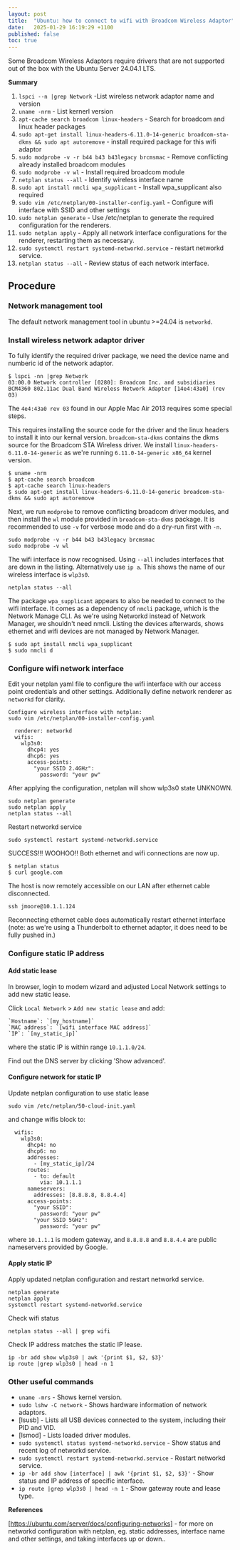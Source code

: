 ```yaml
---
layout: post
title:  "Ubuntu: how to connect to wifi with Broadcom Wireless Adaptor"
date:   2025-01-29 16:19:29 +1100
published: false
toc: true
---
```


Some Broadcom Wireless Adaptors require drivers that are not supported out of the box with the Ubuntu Server 24.04.1 LTS.

**Summary**

1. `lspci --n |grep Network` -List wireless network adaptor name and version
2. `uname -nrm` - List kernerl version
3. `apt-cache search broadcom linux-headers` - Search for broadcom and linux header packages
4. `sudo apt-get install linux-headers-6.11.0-14-generic broadcom-sta-dkms && sudo apt autoremove` - install required package for this wifi adaptor
5. `sudo modprobe -v -r b44 b43 b43legacy brcmsmac` - Remove conflicting already installed broadcom modules
6. `sudo modprobe -v wl` - Install required broadcom module
7. `netplan status --all` - Identify wireless interface name
8. `sudo apt install nmcli wpa_supplicant` - Install wpa_supplicant also required
9. `sudo vim /etc/netplan/00-installer-config.yaml` - Configure wifi interface with SSID and other settings
10. `sudo netplan generate` - Use /etc/netplan to generate the required configuration for the renderers.
11. `sudo netplan apply` - Apply all network interface configurations for the renderer, restarting them as necessary.
12. `sudo systemctl restart systemd-networkd.service` - restart networkd service.
13. `netplan status --all` - Review status of each network interface.



## Procedure

### Network management tool

The default network management tool in ubuntu >=24.04 is `networkd`.

### Install wireless network adaptor driver

To fully identify the required driver package, we need the device name and numberic id of the network adaptor.

```
$ lspci -nn |grep Network
03:00.0 Network controller [0280]: Broadcom Inc. and subsidiaries BCM4360 802.11ac Dual Band Wireless Network Adapter [14e4:43a0] (rev 03)
```

The `4e4:43a0 rev 03` found in our Apple Mac Air 2013 requires some special steps.

This requires installing the source code for the driver and the linux headers to install it into our kernal version. `broadcom-sta-dkms` contains the dkms source for the Broadcom STA Wireless driver. We install `linux-headers-6.11.0-14-generic` as we're running `6.11.0-14-generic x86_64` kernel version.

```
$ uname -nrm
$ apt-cache search broadcom
$ apt-cache search linux-headers
$ sudo apt-get install linux-headers-6.11.0-14-generic broadcom-sta-dkms && sudo apt autoremove
```

Next, we run `modprobe` to remove conflicting broadcom driver modules, and then install the `wl` module provided in `broadcom-sta-dkms` package. It is recommended to use `-v` for verbose mode and do a dry-run first with `-n`.

```
sudo modprobe -v -r b44 b43 b43legacy brcmsmac
sudo modprobe -v wl
```

The wifi interface is now recognised. Using `--all` includes interfaces that are down in the listing. Alternatively use `ip a`. This shows the name of our wireless interface is `wlp3s0`.

```
netplan status --all
```

The package `wpa_supplicant` appears to also be needed to connect to the wifi interface. It comes as a dependency of `nmcli` package, which is the Network Manage CLI. As we're using Networkd instead of Network Manager, we shouldn't need nmcli. Listing the devices afterwards, shows ethernet and wifi devices are not managed by Network Manager.

<!-- TODO: repeat without `nmcli`. check wpa_supplicant and/or nmcli is required -->

```
$ sudo apt install nmcli wpa_supplicant
$ sudo nmcli d
```

### Configure wifi network interface

Edit your netplan yaml file to configure the wifi interface with our access point credentials and other settings. Additionally define network renderer as `networkd` for clarity.


```
Configure wireless interface with netplan:
sudo vim /etc/netplan/00-installer-config.yaml

  renderer: networkd
  wifis:
    wlp3s0:
      dhcp4: yes
      dhcp6: yes
      access-points:
        "your SSID 2.4GHz":
          password: "your pw"
```

After applying the configuration, netplan will show wlp3s0 state UNKNOWN.

```
sudo netplan generate
sudo netplan apply
netplan status --all
```

Restart networkd service

```
sudo systemctl restart systemd-networkd.service
```

SUCCESS!!! WOOHOO!! Both ethernet and wifi connections are now up.

```
$ netplan status
$ curl google.com
```

The host is now remotely accessible on our LAN after ethernet cable disconnected.

```
ssh jmoore@10.1.1.124
```

Reconnecting ethernet cable does automatically restart ethernet interface (note: as we're using a Thunderbolt to ethernet adaptor, it does need to be fully pushed in.)

### Configure static IP address

#### Add static lease

In browser, login to modem wizard and adjusted Local Network settings to add new static lease.

Click `Local Network` > `Add new static lease` and add:
```
`Hostname`: `[my_hostname]`
`MAC address`: `[wifi interface MAC address]`
`IP`: `[my_static_ip]`
```

where the static IP is within range `10.1.1.0/24`.

Find out the DNS server by clicking 'Show advanced'.


#### Configure network for static IP

Update netplan configuration to use static lease

```
sudo vim /etc/netplan/50-cloud-init.yaml
```
and change wifis block to:
```
  wifis:
    wlp3s0:
      dhcp4: no
      dhcp6: no
      addresses:
        - [my_static_ip]/24
      routes:
        - to: default
          via: 10.1.1.1
      nameservers:
        addresses: [8.8.8.8, 8.8.4.4]
      access-points:
        "your SSID":
          password: "your pw"
        "your SSID 5GHz":
          password: "your pw"
```

where `10.1.1.1` is modem gateway, and `8.8.8.8` and `8.8.4.4` are public nameservers provided by Google.


#### Apply static IP

Apply updated netplan configuration and restart networkd service.
```
netplan generate
netplan apply
systemctl restart systemd-networkd.service
```

Check wifi status
```
netplan status --all | grep wifi
```

Check IP address matches the static IP lease.

```
ip -br add show wlp3s0 | awk '{print $1, $2, $3}'
ip route |grep wlp3s0 | head -n 1
```

### Other useful commands

- `uname -mrs` - Shows kernel version.
- `sudo lshw -C network` - Shows hardware information of network adaptors.
- [lsusb] - Lists all USB devices connected to the system, including their PID and VID.
- [lsmod] - Lists loaded driver modules.
- `sudo systemctl status systemd-networkd.service` - Show status and recent log of networkd service.
- `sudo systemctl restart systemd-networkd.service` - Restart networkd service.
- `ip -br add show [interface] | awk '{print $1, $2, $3}'` - Show status and IP address of specific interface.
- `ip route |grep wlp3s0 | head -n 1` - Show gateway route and lease type.


**References**

[https://ubuntu.com/server/docs/configuring-networks] - for more on networkd configuration with netplan, eg. static addresses, interface name and other settings, and taking interfaces up or down..
